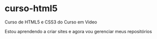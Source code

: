 # curso-html5
 Curso de HTML5 e CSS3 do Curso em Video 


Estou aprendendo a criar sites e agora vou gerenciar meus repositórios